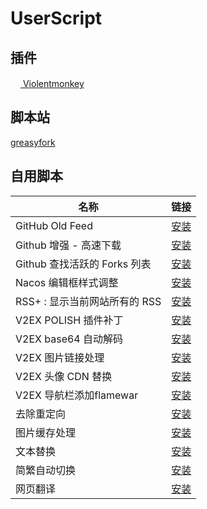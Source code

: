# UserScript

## 插件

[<img src="https://violentmonkey.github.io/static/vm-6437e4e5a400c6eff1c23ead4d549b0a.png" height="16px"> Violentmonkey](https://violentmonkey.github.io/)

## 脚本站

[greasyfork](https://greasyfork.org/zh-CN)

## 自用脚本

| 名称                          | 链接                                                      |
| ----------------------------- | --------------------------------------------------------- |
| GitHub Old Feed               | [安装][github-old-feed]                                   |
| Github 增强 - 高速下载        | [安装][GithubEnhanced-High-Speed-Download]                |
| Github 查找活跃的 Forks 列表  | [安装][github-find-active-forks]                          |
| Nacos 编辑框样式调整          | [安装][nacos-style]                                       |
| RSS+ : 显示当前网站所有的 RSS | [安装][rss-show-site-all-rss]                             |
| V2EX POLISH 插件补丁          | [安装][v2ex-polish-patch]                                 |
| V2EX base64 自动解码          | [安装][Base64-Decode-In-V2ex]                             |
| V2EX 图片链接处理             | [安装][Convert-Image-Link-to-Img-Tag]                     |
| V2EX 头像 CDN 替换            | [安装][v2ex-avatar-cdn-replace]                           |
| V2EX 导航栏添加flamewar       | [安装][v2ex-flamewar]                                     |
| 去除重定向                    | [安装][anti-redirect]                                     |
| 图片缓存处理                  | [安装][image-cache]                                       |
| 文本替换                      | [安装][TextReplacer]                                      |
| 简繁自动切换                  | [安装][Switch-Traditional-Chinese-and-Simplified-Chinese] |
| 网页翻译                      | [安装][webpage-translate]                                 |

[说明: 以下为引用, 在页面上不展示]: https://github.com/anaer/UserScript
[Base64-Decode-In-V2ex]: https://github.com/anaer/UserScript/raw/main/user.js/Base64-Decode-In-V2ex.user.js
[Convert-Image-Link-to-Img-Tag]: https://github.com/anaer/UserScript/raw/main/user.js/Convert-Image-Link-to-Img-Tag.user.js
[GithubEnhanced-High-Speed-Download]: https://github.com/anaer/UserScript/raw/main/user.js/GithubEnhanced-High-Speed-Download.user.js
[Switch-Traditional-Chinese-and-Simplified-Chinese]: https://github.com/anaer/UserScript/raw/main/user.js/Switch-Traditional-Chinese-and-Simplified-Chinese.user.js
[TextReplacer]: https://github.com/anaer/UserScript/raw/main/user.js/TextReplacer.user.js
[anti-redirect]: https://github.com/anaer/UserScript/raw/main/user.js/anti-redirect.user.js
[github-find-active-forks]: https://github.com/anaer/UserScript/raw/main/user.js/github-find-active-forks.user.js
[github-old-feed]: https://github.com/anaer/UserScript/raw/main/user.js/github-old-feed.user.js
[image-cache]: https://github.com/anaer/UserScript/raw/main/user.js/image-cache.user.js
[nacos-style]: https://github.com/anaer/UserScript/raw/main/user.js/nacos-style.user.js
[rss-show-site-all-rss]: https://github.com/anaer/UserScript/raw/main/user.js/rss-show-site-all-rss.user.js
[v2ex-avatar-cdn-replace]: https://github.com/anaer/UserScript/raw/main/user.js/v2ex-avatar-cdn-replace.user.js
[v2ex-polish-patch]: https://github.com/anaer/UserScript/raw/main/user.js/v2ex-polish-patch.user.js
[webpage-translate]: https://github.com/anaer/UserScript/raw/main/user.js/webpage-translate.user.js
[v2ex-flamewar]: https://github.com/anaer/UserScript/raw/main/user.js/v2ex-flamewar.user.js
